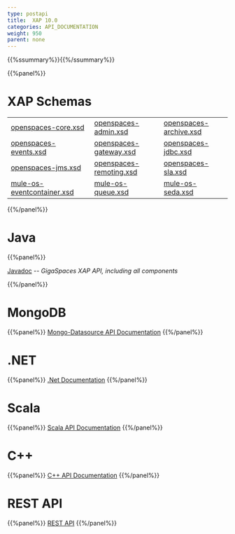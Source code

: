 ```yaml
---
type: postapi
title:  XAP 10.0
categories: API_DOCUMENTATION
weight: 950
parent: none
---
```


{{%ssummary%}}{{%/ssummary%}}






{{%panel%}}

# XAP Schemas

|    |     |       |
|----|-----|-------|
|[openspaces-core.xsd](http://www.openspaces.org/schema/10.0/core/openspaces-core.xsd)|[openspaces-admin.xsd](http://www.openspaces.org/schema/10.0/admin/openspaces-admin.xsd)|[openspaces-archive.xsd](http://www.openspaces.org/schema/10.0/archive/openspaces-archive.xsd)|
|[openspaces-events.xsd](http://www.openspaces.org/schema/10.0/events/openspaces-events.xsd)|[openspaces-gateway.xsd](http://www.openspaces.org/schema/10.0/core/gateway/openspaces-gateway.xsd)|[openspaces-jdbc.xsd](http://www.openspaces.org/schema/10.0/jdbc/openspaces-jdbc.xsd)|
|[openspaces-jms.xsd](http://www.openspaces.org/schema/10.0/jms/openspaces-jms.xsd)|[openspaces-remoting.xsd](http://www.openspaces.org/schema/10.0/remoting/openspaces-remoting.xsd)|[openspaces-sla.xsd](http://www.openspaces.org/schema/10.0/sla/openspaces-sla.xsd)|
|[mule-os-eventcontainer.xsd](http://www.openspaces.org/schema/10.0/mule/mule-os-eventcontainer.xsd)|[mule-os-queue.xsd](http://www.openspaces.org/schema/10.0/mule/mule-os-queue.xsd)|[mule-os-seda.xsd](http://www.openspaces.org/schema/10.0/mule/mule-os-seda.xsd)|


{{%/panel%}}


# Java

{{%panel%}}

[Javadoc](http://www.gigaspaces.com/docs/JavaDoc10.0/index.html) -- _GigaSpaces XAP API, including all components_

{{%/panel%}}


# MongoDB
{{%panel%}}
[Mongo-Datasource API Documentation](http://www.gigaspaces.com/docs/mongoeds-docs10.0/apidocs/)
{{%/panel%}}




# .NET
{{%panel%}}
[.Net Documentation](http://www.gigaspaces.com/docs/dotnetdocs10.0/)
{{%/panel%}}

# Scala
{{%panel%}}
[Scala API Documentation](http://www.gigaspaces.com/docs/scaladocs10.0)
{{%/panel%}}

# C++
{{%panel%}}
[C+\+ API Documentation](http://www.gigaspaces.com/docs/cppdocs10.0/annotated.html)
{{%/panel%}}


# REST API
{{%panel%}}
[REST API](/xap100/rest-api.html)
{{%/panel%}}


